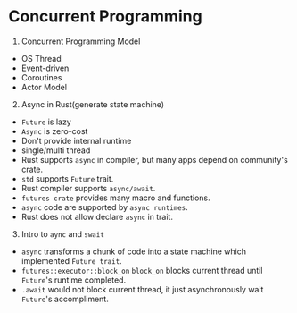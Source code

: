 # Concurrent Programming

1. Concurrent Programming Model

- OS Thread
- Event-driven
- Coroutines
- Actor Model

2. Async in Rust(generate state machine)

- `Future` is lazy
- `Async` is zero-cost
- Don't provide internal runtime
- single/multi thread
- Rust supports `async` in compiler, but many apps depend on community's crate.
- `std` supports `Future` trait.
- Rust compiler supports `async/await`.
- `futures crate` provides many macro and functions.
- `async` code are supported by `async runtimes`.
- Rust does not allow declare `async` in trait.

3. Intro to `aync` and `swait`

- `async` transforms a chunk of code into a state machine which implemented `Future trait`.
- `futures::executor::block_on` 
`block_on` blocks current thread until `Future`'s runtime completed.
- `.await` would not block current thread, it just asynchronously wait `Future`'s accompliment.